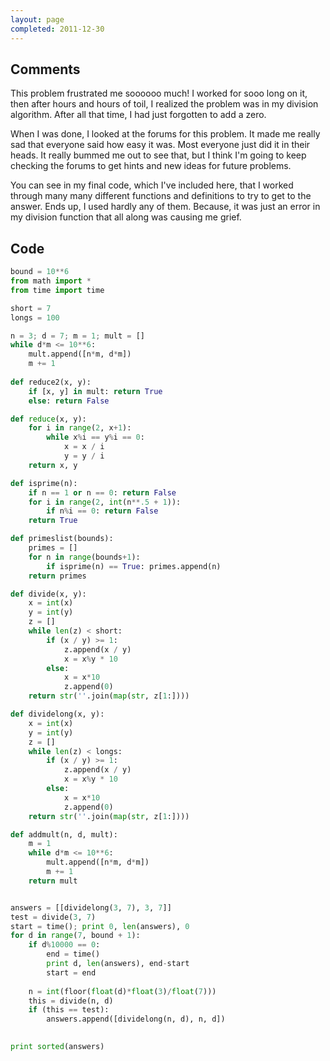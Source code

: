 ```yaml
---
layout: page
completed: 2011-12-30
---
```


## Comments

This problem frustrated me soooooo much! I worked for sooo long on it, then
after hours and hours of toil, I realized the problem was in my division
algorithm. After all that time, I had just forgotten to add a zero.

When I was done, I looked at the forums for this problem. It made me really sad
that everyone said how easy it was. Most everyone just did it in their heads.
It really bummed me out to see that, but I think I'm going to keep checking the
forums to get hints and new ideas for future problems.

You can see in my final code, which I've included here, that I worked through
many many different functions and definitions to try to get to the answer. Ends
up, I used hardly any of them. Because, it was just an error in my division
function that all along was causing me grief.

## Code

```python
bound = 10**6
from math import *
from time import time

short = 7
longs = 100

n = 3; d = 7; m = 1; mult = []
while d*m <= 10**6:
	mult.append([n*m, d*m])
	m += 1
	
def reduce2(x, y):
	if [x, y] in mult: return True
	else: return False

def reduce(x, y):
	for i in range(2, x+1):
		while x%i == y%i == 0:
			x = x / i
			y = y / i
	return x, y

def isprime(n):
	if n == 1 or n == 0: return False
	for i in range(2, int(n**.5 + 1)):
		if n%i == 0: return False
	return True

def primeslist(bounds):
	primes = []
	for n in range(bounds+1):
		if isprime(n) == True: primes.append(n)
	return primes

def divide(x, y):
	x = int(x)
	y = int(y)
	z = []
	while len(z) < short:
		if (x / y) >= 1:
			z.append(x / y)
			x = x%y * 10
		else:
			x = x*10
			z.append(0)
	return str(''.join(map(str, z[1:])))

def dividelong(x, y):
	x = int(x)
	y = int(y)
	z = []
	while len(z) < longs:
		if (x / y) >= 1:
			z.append(x / y)
			x = x%y * 10
		else:
			x = x*10
			z.append(0)
	return str(''.join(map(str, z[1:])))

def addmult(n, d, mult):
	m = 1
	while d*m <= 10**6:
		mult.append([n*m, d*m])
		m += 1
	return mult


answers = [[dividelong(3, 7), 3, 7]]
test = divide(3, 7)
start = time(); print 0, len(answers), 0
for d in range(7, bound + 1):
	if d%10000 == 0:
		end = time()
		print d, len(answers), end-start
		start = end
	
	n = int(floor(float(d)*float(3)/float(7)))
	this = divide(n, d)
	if (this == test):
		answers.append([dividelong(n, d), n, d])
		

print sorted(answers)
```
